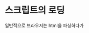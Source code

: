 # 스크립트의 로딩

일반적으로 브라우저는 html을 파싱하다가 <script> 태그를 만나면 <br>
DOM 생성을 멈추고 스크립트의 다운로드와 실행이 끝난 뒤 DOM 생성을 재개 합니다. <br><br>

이는 DOM 생성 중 하얀 화면만 보이다가 컨텐츠 갑자기 보이게 되는 현상이 발생합니다. <br>
따라서 <script> 태그를 문서의 가장 하단에 위치하는 방법을 쓰기도 합니다. <br>
하지만 위 방법은 문서가 커질 경우 비슷한 문제가 발생합니다. <br><br>

이런 문제 때문에 defer와 async 속성을 사용합니다.

<br>
<br>

## defer

```javascript
<script type="text/javascript" defer src="example.js">
```

DOM 생성과 스크립트의 다운로드는 동시에 진행되지만 스크립트의 실행은
문서 생성이 완료된 후에 이뤄집니다.

<br><br>

## async
```javascript
<script type="text/javascript" async src="example.js">
```

DOM 생성과 스크립트의 다운로드는 동시에 진행되지고, 스크립트의 실행은 <br>
다운로드가 완료된 후 바로 실행됩니다. 이 때 DOM 생성은 멈춥니다.<br><br>

여러개의 스크립트 파일에 async가 선언되어 있을 경우, 스크립트의 실행은 제각각 실행됩니다.

<br><br>

## 스크립트 로딩의 비교

![20150405111905execution2](https://user-images.githubusercontent.com/7742074/117677038-10115600-b1e9-11eb-917c-404a228bb429.jpg)

결과적으로 먼저 로드가 되어야 하는 스크립트는 async로, <br>
DOM 컨트롤이 필요한 스크립트는 defet로 선언하여 사용합니다.